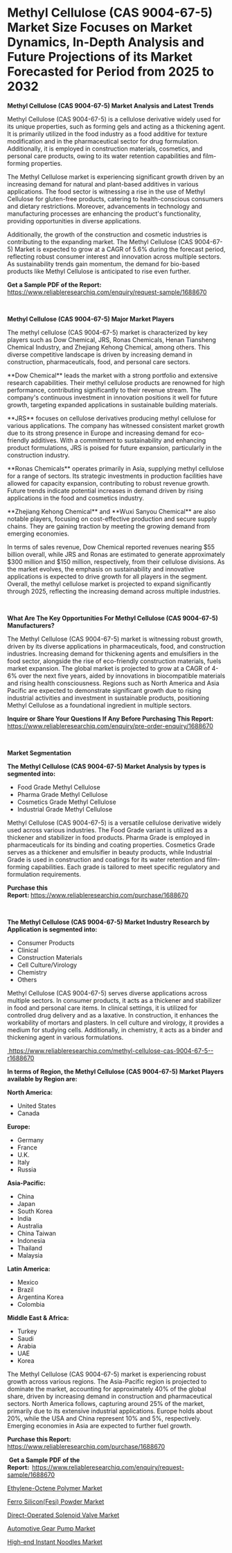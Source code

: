 <p><h1>Methyl Cellulose (CAS 9004-67-5) Market Size Focuses on Market Dynamics, In-Depth Analysis and Future Projections of its Market Forecasted for Period from 2025 to 2032</h1></p><p><strong>Methyl Cellulose (CAS 9004-67-5) Market Analysis and Latest Trends</strong></p>
<p><p>Methyl Cellulose (CAS 9004-67-5) is a cellulose derivative widely used for its unique properties, such as forming gels and acting as a thickening agent. It is primarily utilized in the food industry as a food additive for texture modification and in the pharmaceutical sector for drug formulation. Additionally, it is employed in construction materials, cosmetics, and personal care products, owing to its water retention capabilities and film-forming properties.</p><p>The Methyl Cellulose market is experiencing significant growth driven by an increasing demand for natural and plant-based additives in various applications. The food sector is witnessing a rise in the use of Methyl Cellulose for gluten-free products, catering to health-conscious consumers and dietary restrictions. Moreover, advancements in technology and manufacturing processes are enhancing the product's functionality, providing opportunities in diverse applications. </p><p>Additionally, the growth of the construction and cosmetic industries is contributing to the expanding market. The Methyl Cellulose (CAS 9004-67-5) Market is expected to grow at a CAGR of 5.6% during the forecast period, reflecting robust consumer interest and innovation across multiple sectors. As sustainability trends gain momentum, the demand for bio-based products like Methyl Cellulose is anticipated to rise even further.</p></p>
<p><strong>Get a Sample PDF of the Report:&nbsp;</strong> <a href="https://www.reliableresearchiq.com/enquiry/request-sample/1688670?utm_campaign=1834&utm_medium=2&utm_source=Github&utm_content=ia&utm_term=06012025&utm_id=methyl-cellulose-cas-9004-67-5">https://www.reliableresearchiq.com/enquiry/request-sample/1688670</a></p>
<p>&nbsp;</p>
<p><strong>Methyl Cellulose (CAS 9004-67-5) Major Market Players</strong></p>
<p><p>The methyl cellulose (CAS 9004-67-5) market is characterized by key players such as Dow Chemical, JRS, Ronas Chemicals, Henan Tiansheng Chemical Industry, and Zhejiang Kehong Chemical, among others. This diverse competitive landscape is driven by increasing demand in construction, pharmaceuticals, food, and personal care sectors. </p><p>**Dow Chemical** leads the market with a strong portfolio and extensive research capabilities. Their methyl cellulose products are renowned for high performance, contributing significantly to their revenue stream. The company's continuous investment in innovation positions it well for future growth, targeting expanded applications in sustainable building materials.</p><p>**JRS** focuses on cellulose derivatives producing methyl cellulose for various applications. The company has witnessed consistent market growth due to its strong presence in Europe and increasing demand for eco-friendly additives. With a commitment to sustainability and enhancing product formulations, JRS is poised for future expansion, particularly in the construction industry.</p><p>**Ronas Chemicals** operates primarily in Asia, supplying methyl cellulose for a range of sectors. Its strategic investments in production facilities have allowed for capacity expansion, contributing to robust revenue growth. Future trends indicate potential increases in demand driven by rising applications in the food and cosmetics industry.</p><p>**Zhejiang Kehong Chemical** and **Wuxi Sanyou Chemical** are also notable players, focusing on cost-effective production and secure supply chains. They are gaining traction by meeting the growing demand from emerging economies.</p><p>In terms of sales revenue, Dow Chemical reported revenues nearing $55 billion overall, while JRS and Ronas are estimated to generate approximately $300 million and $150 million, respectively, from their cellulose divisions. As the market evolves, the emphasis on sustainability and innovative applications is expected to drive growth for all players in the segment. Overall, the methyl cellulose market is projected to expand significantly through 2025, reflecting the increasing demand across multiple industries.</p></p>
<p>&nbsp;</p>
<p><strong>What Are The Key Opportunities For Methyl Cellulose (CAS 9004-67-5) Manufacturers?</strong></p>
<p><p>The Methyl Cellulose (CAS 9004-67-5) market is witnessing robust growth, driven by its diverse applications in pharmaceuticals, food, and construction industries. Increasing demand for thickening agents and emulsifiers in the food sector, alongside the rise of eco-friendly construction materials, fuels market expansion. The global market is projected to grow at a CAGR of 4-6% over the next five years, aided by innovations in biocompatible materials and rising health consciousness. Regions such as North America and Asia Pacific are expected to demonstrate significant growth due to rising industrial activities and investment in sustainable products, positioning Methyl Cellulose as a foundational ingredient in multiple sectors.</p></p>
<p><strong>Inquire or Share Your Questions If Any Before Purchasing This Report:</strong> <a href="https://www.reliableresearchiq.com/enquiry/pre-order-enquiry/1688670?utm_campaign=1834&utm_medium=2&utm_source=Github&utm_content=ia&utm_term=06012025&utm_id=methyl-cellulose-cas-9004-67-5">https://www.reliableresearchiq.com/enquiry/pre-order-enquiry/1688670</a></p>
<p>&nbsp;</p>
<p><strong>Market Segmentation</strong></p>
<p><strong>The Methyl Cellulose (CAS 9004-67-5) Market Analysis by types is segmented into:</strong></p>
<p><ul><li>Food Grade Methyl Cellulose</li><li>Pharma Grade Methyl Cellulose</li><li>Cosmetics Grade Methyl Cellulose</li><li>Industrial Grade Methyl Cellulose</li></ul></p>
<p><p>Methyl Cellulose (CAS 9004-67-5) is a versatile cellulose derivative widely used across various industries. The Food Grade variant is utilized as a thickener and stabilizer in food products. Pharma Grade is employed in pharmaceuticals for its binding and coating properties. Cosmetics Grade serves as a thickener and emulsifier in beauty products, while Industrial Grade is used in construction and coatings for its water retention and film-forming capabilities. Each grade is tailored to meet specific regulatory and formulation requirements.</p></p>
<p><strong>Purchase this Report:&nbsp;</strong><a href="https://www.reliableresearchiq.com/purchase/1688670?utm_campaign=1834&utm_medium=2&utm_source=Github&utm_content=ia&utm_term=06012025&utm_id=methyl-cellulose-cas-9004-67-5">https://www.reliableresearchiq.com/purchase/1688670</a></p>
<p>&nbsp;</p>
<p><strong>The Methyl Cellulose (CAS 9004-67-5) Market Industry Research by Application is segmented into:</strong></p>
<p><ul><li>Consumer Products</li><li>Clinical</li><li>Construction Materials</li><li>Cell Culture/Virology</li><li>Chemistry</li><li>Others</li></ul></p>
<p><p>Methyl Cellulose (CAS 9004-67-5) serves diverse applications across multiple sectors. In consumer products, it acts as a thickener and stabilizer in food and personal care items. In clinical settings, it is utilized for controlled drug delivery and as a laxative. In construction, it enhances the workability of mortars and plasters. In cell culture and virology, it provides a medium for studying cells. Additionally, in chemistry, it acts as a binder and thickening agent in various formulations.</p></p>
<p><a href="https://www.reliableresearchiq.com/methyl-cellulose-cas-9004-67-5--r1688670?utm_campaign=1834&utm_medium=2&utm_source=Github&utm_content=ia&utm_term=06012025&utm_id=methyl-cellulose-cas-9004-67-5">&nbsp;https://www.reliableresearchiq.com/methyl-cellulose-cas-9004-67-5--r1688670</a></p>
<p><strong>In terms of Region, the Methyl Cellulose (CAS 9004-67-5) Market Players available by Region are:</strong></p>
<p>
    <p> <strong> North America: </strong>
        <ul>
            <li>United States</li>
            <li>Canada</li>
        </ul>
        </p> 
    <p> <strong> Europe: </strong>
        <ul>
            <li>Germany</li>
            <li>France</li>
            <li>U.K.</li>
            <li>Italy</li>
            <li>Russia</li>
        </ul>
        </p> 
    <p> <strong> Asia-Pacific: </strong>
        <ul>
            <li>China</li>
            <li>Japan</li>
            <li>South Korea</li>
            <li>India</li>
            <li>Australia</li>
            <li>China Taiwan</li>
            <li>Indonesia</li>
            <li>Thailand</li>
            <li>Malaysia</li>
        </ul>
        </p> 
    <p> <strong> Latin America: </strong>
        <ul>
            <li>Mexico</li>
            <li>Brazil</li>
            <li>Argentina Korea</li>
            <li>Colombia</li>
        </ul>
        </p> 
    <p> <strong> Middle East & Africa: </strong>
        <ul>
            <li>Turkey</li>
            <li>Saudi</li>
            <li>Arabia</li>
            <li>UAE</li>
            <li>Korea</li>
        </ul>
    </p>
    </p>
<p><p>The Methyl Cellulose (CAS 9004-67-5) market is experiencing robust growth across various regions. The Asia-Pacific region is projected to dominate the market, accounting for approximately 40% of the global share, driven by increasing demand in construction and pharmaceutical sectors. North America follows, capturing around 25% of the market, primarily due to its extensive industrial applications. Europe holds about 20%, while the USA and China represent 10% and 5%, respectively. Emerging economies in Asia are expected to further fuel growth.</p></p>
<p><strong>Purchase this Report: </strong><a href="https://www.reliableresearchiq.com/purchase/1688670?utm_campaign=1834&utm_medium=2&utm_source=Github&utm_content=ia&utm_term=06012025&utm_id=methyl-cellulose-cas-9004-67-5">https://www.reliableresearchiq.com/purchase/1688670</a></p>
<p>&nbsp;<strong>Get a Sample PDF of the Report:&nbsp;&nbsp;</strong><a href="https://www.reliableresearchiq.com/enquiry/request-sample/1688670?utm_campaign=1834&utm_medium=2&utm_source=Github&utm_content=ia&utm_term=06012025&utm_id=methyl-cellulose-cas-9004-67-5">https://www.reliableresearchiq.com/enquiry/request-sample/1688670</a></p>
<p><strong></strong></p>
<p><p><a href="https://github.com/irfadac/Market-Research-Report-List-5/blob/main/ethylene-octene-polymer-market.md?utm_campaign=1834&utm_medium=2&utm_source=Github&utm_content=ia&utm_term=06012025&utm_id=methyl-cellulose-cas-9004-67-5">Ethylene-Octene Polymer Market</a></p><p><a href="https://www.linkedin.com/pulse/revenue-market-growth-insights-ferro-siliconfesi-powder-vs6vc?utm_campaign=1834&utm_medium=2&utm_source=Github&utm_content=ia&utm_term=06012025&utm_id=methyl-cellulose-cas-9004-67-5">Ferro Silicon(Fesi) Powder Market</a></p><p><a href="https://www.linkedin.com/pulse/direct-operated-solenoid-valve-market-global-regional-analysis-gxvfe?utm_campaign=1834&utm_medium=2&utm_source=Github&utm_content=ia&utm_term=06012025&utm_id=methyl-cellulose-cas-9004-67-5">Direct-Operated Solenoid Valve Market</a></p><p><a href="https://www.linkedin.com/pulse/automotive-gear-pump-market-forecasting-share-size-revenue-sqcuc?utm_campaign=1834&utm_medium=2&utm_source=Github&utm_content=ia&utm_term=06012025&utm_id=methyl-cellulose-cas-9004-67-5">Automotive Gear Pump Market</a></p><p><a href="https://www.linkedin.com/pulse/high-end-instant-noodles-market-overview-2025-2032-projected-zgdse?utm_campaign=1834&utm_medium=2&utm_source=Github&utm_content=ia&utm_term=06012025&utm_id=methyl-cellulose-cas-9004-67-5">High-end Instant Noodles Market</a></p></p>